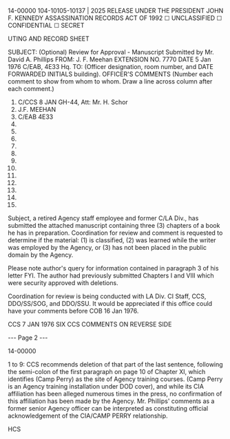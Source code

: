14-00000
104-10105-10137 | 2025 RELEASE UNDER THE PRESIDENT JOHN F. KENNEDY ASSASSINATION RECORDS ACT OF 1992
☐ UNCLASSIFIED ☐ CONFIDENTIAL ☐ SECRET

UTING AND RECORD SHEET

SUBJECT: (Optional) Review for Approval - Manuscript Submitted by Mr. David A. Phillips
FROM: J. F. Meehan EXTENSION NO. 7770 DATE 5 Jan 1976
C/EAB, 4E33 Hq.
TO: (Officer designation, room number, and DATE FORWARDED INITIALS
building). OFFICER'S COMMENTS (Number each comment to show from whom
to whom. Draw a line across column after each comment.)
1. C/CCS 8 JAN
GH-44, Att: Mr. H. Schor
2. J.F. MEEHAN
3. C/EAB 4E33
4.
5.
6.
7.
8.
9.
10.
11.
12.
13.
14.
15.

Subject, a retired Agency staff employee and former C/LA Div., has submitted the attached manuscript containing three (3) chapters of a book he has in preparation. Coordination for review and comment is requested to determine if the material: (1) is classified, (2) was learned while the writer was employed by the Agency, or (3) has not been placed in the public domain by the Agency.

Please note author's query for information contained in paragraph 3 of his letter FYI. The author had previously submitted Chapters I and VIII which were security approved with deletions.

Coordination for review is being conducted with LA Div.
CI Staff, CCS, DDO/SS/SOG, and DDO/SSU.
It would be appreciated if this office could have your comments before COB 16 Jan 1976.

CCS 7 JAN 1976
SIX CCS COMMENTS ON REVERSE SIDE

--- Page 2 ---

14-00000

1 to 9:
CCS recommends deletion of that part of the last sentence, following the semi-colon of the first paragraph on page 10 of Chapter XI, which identifies (Camp Perry) as the site of Agency training courses. (Camp Perry is an Agency training installation under DOD cover), and while its CIA affiliation has been alleged numerous times in the press, no confirmation of this affiliation has been made by the Agency. Mr. Phillips' comments as a former senior Agency officer can be interpreted as constituting official acknowledgement of the CIA/CAMP PERRY relationship.

HCS
